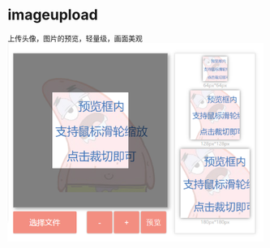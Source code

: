 # imageupload
上传头像，图片的预览，轻量级，画面美观
![image](https://github.com/Html5wanghang/imageupload/blob/master/jieshao.png)
